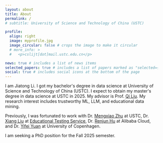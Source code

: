 ```yaml
---
layout: about
title: About
permalink: /
# subtitle: University of Science and Technology of China (USTC)

profile:
  align: right
  image: myprofile.jpg
  image_circular: false # crops the image to make it circular
  # more_info: >
  #   <p>cslijt[dot]mail.ustc.edu.cn</p>

news: true # includes a list of news items
selected_papers: true # includes a list of papers marked as "selected={true}"
social: true # includes social icons at the bottom of the page
---
```


I am Jiatong Li. I got my bachelor's degree in data science at University of Science and Technology of China (USTC). I expect to obtain my master's degree in data science at USTC in 2025. My advisor is Prof. [Qi Liu](http://staff.ustc.edu.cn/~qiliuql/). My research interest includes trustworthy ML, LLM, and educational data mining. 

Previously, I was fortunated to work with Dr. [Mengxiao Zhu](http://staff.ustc.edu.cn/~mxzhu/) at USTC, Dr. [Xiang Liu](https://scholar.google.com/citations?user=rxT-92AAAAAJ) at [Educational Testing Service](https://www.ets.org/), Dr. [Renjun Hu](https://hurenjun.github.io/) at Alibaba Cloud, and Dr. [Yifei Yuan](https://yfyuan01.github.io/) at University of Copenhagen.

I am seeking a PhD position for the Fall 2025 semester.
